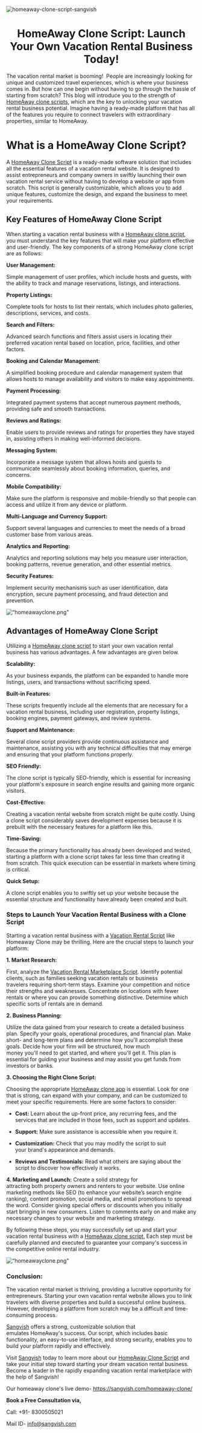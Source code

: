 ![homeaway-clone-script-sangvish](https://github.com/sangvishtechnologies/homeaway-clone/assets/161323540/ced369a7-687c-4909-90e0-4e83c71080d3)


<h1 align="center"> HomeAway Clone Script: Launch Your Own Vacation Rental Business Today! </h1> 

The vacation rental market is booming!  People are increasingly looking for unique and customized travel experiences, which is where your business comes in. But how can one begin without having to go through the hassle of starting from scratch?
This blog will introduce you to the strength of [HomeAway clone scripts](https://sangvish.com/homeaway-clone/), which are the key to unlocking your vacation rental business potential. Imagine having a ready-made platform that has all of the features you require to connect travelers with extraordinary properties, similar to HomeAway.

# What is a HomeAway Clone Script?
A [HomeAway Clone Script](https://sangvish.com/homeaway-clone/) is a ready-made software solution that includes all the essential features of a vacation rental website. It is designed to assist entrepreneurs and company owners in swiftly launching their own vacation rental service without having to develop a website or app from scratch. This script is generally customizable, which allows you to add unique features, customize the design, and expand the business to meet your requirements.

## Key Features of HomeAway Clone Script
When starting a vacation rental business with a [HomeAway clone script](https://sangvish.com/homeaway-clone/), you must understand the key features that will make your platform effective and user-friendly. The key components of a strong HomeAway clone script are as follows:

**User Management:**

Simple management of user profiles, which include hosts and guests, with the ability to track and manage reservations, listings, and interactions.

**Property Listings:**

Complete tools for hosts to list their rentals, which includes photo galleries, descriptions, services, and costs.

**Search and Filters:**

Advanced search functions and filters assist users in locating their preferred vacation rental based on location, price, facilities, and other factors.

**Booking and Calendar Management:**

A simplified booking procedure and calendar management system that allows hosts to manage availability and visitors to make easy appointments.

**Payment Processing:**

Integrated payment systems that accept numerous payment methods, providing safe and smooth transactions.

**Reviews and Ratings:**

Enable users to provide reviews and ratings for properties they have stayed in, assisting others in making well-informed decisions.

**Messaging System:**

Incorporate a message system that allows hosts and guests to communicate seamlessly about booking information, queries, and concerns.

**Mobile Compatibility:**

Make sure the platform is responsive and mobile-friendly so that people can access and utilize it from any device or platform.

**Multi-Language and Currency Support:**

Support several languages and currencies to meet the needs of a broad customer base from various areas.

**Analytics and Reporting:** 

Analytics and reporting solutions may help you measure user interaction, booking patterns, revenue generation, and other essential metrics.

**Security Features:** 

Implement security mechanisms such as user identification, data encryption, secure payment processing, and fraud detection and prevention.

<div class="Box-sc-g0xbh4-0 iIZCet"><img alt=“homeawayclone.png" src="https://github.com/sangvishtechnologies/homeaway-clone/blob/main/images/homeaway-clone-app.png" data-hpc="true" class="Box-sc-g0xbh4-0 kzRgrI"></div> 

## Advantages of HomeAway Clone Script
Utilizing a [HomeAway clone script](https://sangvish.com/homeaway-clone/) to start your own vacation rental business has various advantages. A few advantages are given below.

**Scalability:** 

As your business expands, the platform can be expanded to handle more listings, users, and transactions without sacrificing speed.

**Built-in Features:**

These scripts frequently include all the elements that are necessary for a vacation rental business, including user registration, property listings, booking engines, payment gateways, and review systems.

**Support and Maintenance:** 

Several clone script providers provide continuous assistance and maintenance, assisting you with any technical difficulties that may emerge and ensuring that your platform functions properly.

**SEO Friendly:** 

The clone script is typically SEO-friendly, which is essential for increasing your platform's exposure in search engine results and gaining more organic visitors.

**Cost-Effective:**

Creating a vacation rental website from scratch might be quite costly. Using a clone script considerably saves development expenses because it is prebuilt with the necessary features for a platform like this.

**Time-Saving:** 

Because the primary functionality has already been developed and tested, starting a platform with a clone script takes far less time than creating it from scratch. This quick execution can be essential in markets where timing is critical.

**Quick Setup:** 

A clone script enables you to swiftly set up your website because the essential structure and functionality have already been created and built.

### Steps to Launch Your Vacation Rental Business with a Clone Script
Starting a vacation rental business with a [Vacation Rental Script](https://sangvish.com/vacation-rental-script/) like Homeaway Clone may be thrilling. Here are the crucial steps to launch your platform:

**1. Market Research:**

First, analyze the [Vacation Rental Marketplace Script](https://sangvish.com/vacation-rental-script/). Identify potential clients, such as families seeking vacation rentals or business travelers requiring short-term stays. Examine your competition and notice their strengths and weaknesses. Concentrate on locations with fewer rentals or where you can provide something distinctive. Determine which specific sorts of rentals are in demand.

**2. Business Planning:**

Utilize the data gained from your research to create a detailed business plan. Specify your goals, operational procedures, and financial plan. Make short- and long-term plans and determine how you'll accomplish these goals. Decide how your firm will be structured, how much money you'll need to get started, and where you'll get it. This plan is essential for guiding your business and may assist you get funds from investors or banks.

**3. Choosing the Right Clone Script:**

Choosing the appropriate [HomeAway clone app](https://sangvish.com/homeaway-clone/) is essential. Look for one that is strong, can expand with your company, and can be customized to meet your specific requirements. Here are some factors to consider:

* **Cost:** Learn about the up-front price, any recurring fees, and the services that are included in those fees, such as support and updates.

* **Support:** Make sure assistance is accessible when you require it.

* **Customization:** Check that you may modify the script to suit your brand's appearance and demands.

* **Reviews and Testimonials:** Read what others are saying about the script to discover how effectively it works.

**4. Marketing and Launch:**
Create a solid strategy for attracting both property owners and renters to your website. Use online marketing methods like SEO (to enhance your website’s search engine ranking), content promotion, social media, and email promotions to spread the word. Consider giving special offers or discounts when you initially start bringing in new consumers. Listen to comments early on and make any necessary changes to your website and marketing strategy.

By following these steps, you may successfully set up and start your vacation rental business with a [HomeAway clone script.](https://sangvish.com/homeaway-clone/) Each step must be carefully planned and executed to guarantee your company's success in the competitive online rental industry.

<div class="Box-sc-g0xbh4-0 iIZCet"><img alt=“homeawayclone.png" src="https://github.com/sangvishtechnologies/homeaway-clone/blob/main/images/homeaway-clone.png" data-hpc="true" class="Box-sc-g0xbh4-0 kzRgrI"></div> 


### Conclusion:
The vacation rental market is thriving, providing a lucrative opportunity for entrepreneurs. Starting your own vacation rental website allows you to link travelers with diverse properties and build a successful online business.
However, developing a platform from scratch may be a difficult and time-consuming process.

[Sangvish](https://sangvish.com/) offers a strong, customizable solution that emulates HomeAway's success. Our script, which includes basic functionality, an easy-to-use interface, and strong security, enables you to build your platform rapidly and effectively.

Visit [Sangvish](https://sangvish.com/) today to learn more about our [HomeAway Clone Script](https://sangvish.com/homeaway-clone/) and take your initial step toward starting your dream vacation rental business. Become a leader in the rapidly expanding vacation rental marketplace with the help of Sangvish!


Our homeaway clone's live demo- https://sangvish.com/homeaway-clone/

**Book a Free Consultation via,**

Call: +91- 8300505021

Mail ID-  [info@sangvish.com](mailto:info@sangvish.com)
